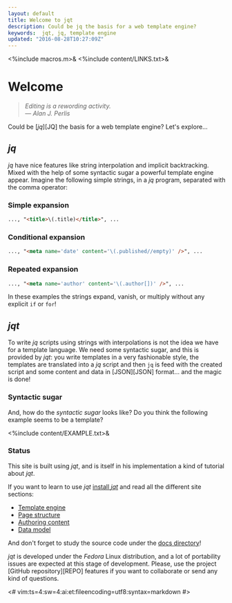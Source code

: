 ```yaml
---
layout: default
title: Welcome to jqt
description: Could be jq the basis for a web template engine?
keywords:  jqt, jq, template engine
updated: "2016-08-28T10:27:09Z"
---
```

<%include macros.m>&
<%include content/LINKS.txt>&

# Welcome

> _Editing is a rewording activity._\
> — _Alan J. Perlis_

Could be [_jq_][JQ] the basis for a web template engine?
Let's explore&hellip;

## _jq_

_jq_ have nice features like string interpolation and implicit backtracking.
Mixed with the help of some syntactic sugar a powerful template engine appear.
Imagine the following simple strings, in a _jq_ program,
separated with the comma operator:

### Simple expansion

```html
..., "<title>\(.title)</title>", ...
```

### Conditional expansion

```html
..., "<meta name='date' content='\(.published//empty)' />", ...
```

### Repeated expansion

```html
..., "<meta name='author' content='\(.author[])' />", ...
```

In these examples the strings expand, vanish, or multiply without any
explicit `if` or `for`!

## _jqt_

To write _jq_ scripts using strings with interpolations is not the idea we have
for a template language. We need some syntactic sugar, and this is provided by
_jqt_: you write templates in a very fashionable style, the templates
are translated into a _jq_ script and then `jq` is feed with the created
script and some content and data in [JSON][JSON] format&hellip; and the magic is done!

### Syntactic sugar

And, how do the _syntactic sugar_ looks like?  Do you think the following
example seems to be a template?

<%include content/EXAMPLE.txt>&

### Status

This site is built using _jqt_, and is itself in his implementation a kind of
tutorial about _jqt_.

If you want to learn to use _jqt_ [install _jqt_](./engine.html#installation) and
read all the different site sections:

* [Template engine](./engine.html)
* [Page structure](./structure.html)
* [Authoring content](./content.html)
* [Data model](./data.html)

And don't forget to study the source code under the [docs directory](https://github.com/fadado/jqt/tree/master/docs)!

_jqt_ is developed under the _Fedora_ Linux
distribution, and a lot of portability issues are expected at this stage of
development. Please, use the project [GitHub repository][REPO] features if you
want to collaborate or send any kind of questions.

<#
vim:ts=4:sw=4:ai:et:fileencoding=utf8:syntax=markdown
#>
